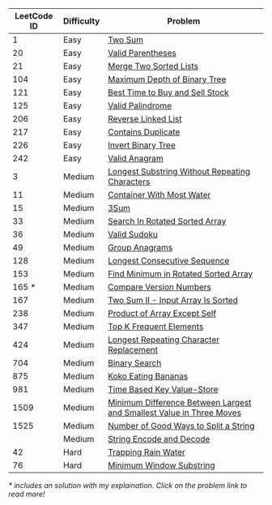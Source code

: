 | LeetCode ID | Difficulty | Problem |
| ----------- | ---------- | ------- |
| 1           | Easy       | [Two Sum](https://leetcode.com/problems/two-sum/) |
| 20          | Easy       | [Valid Parentheses](https://leetcode.com/problems/valid-parentheses/description/) |
| 21          | Easy       | [Merge Two Sorted Lists](https://leetcode.com/problems/merge-two-sorted-lists/description/) |
| 104         | Easy       | [Maximum Depth of Binary Tree](https://leetcode.com/problems/maximum-depth-of-binary-tree/description/) |
| 121         | Easy       | [Best Time to Buy and Sell Stock](https://leetcode.com/problems/best-time-to-buy-and-sell-stock/description/) |
| 125         | Easy       | [Valid Palindrome](https://leetcode.com/problems/valid-palindrome/) |
| 206         | Easy       | [Reverse Linked List](https://leetcode.com/problems/reverse-linked-list/) |
| 217         | Easy       | [Contains Duplicate](https://leetcode.com/problems/contains-duplicate/description/) |
| 226         | Easy       | [Invert Binary Tree](https://leetcode.com/problems/invert-binary-tree) |
| 242         | Easy       | [Valid Anagram](https://leetcode.com/problems/valid-anagram/description/) |
| 3           | Medium     | [Longest Substring Without Repeating Characters](https://leetcode.com/problems/longest-substring-without-repeating-characters/) |
| 11          | Medium     | [Container With Most Water](https://leetcode.com/problems/container-with-most-water/description/) |
| 15          | Medium     | [3Sum](https://leetcode.com/problems/3sum/) |
| 33          | Medium     | [Search In Rotated Sorted Array](https://leetcode.com/problems/search-in-rotated-sorted-array/description/) |
| 36          | Medium     | [Valid Sudoku](https://leetcode.com/problems/valid-sudoku/description/) |
| 49          | Medium     | [Group Anagrams](https://leetcode.com/problems/group-anagrams/description/) |
| 128         | Medium     | [Longest Consecutive Sequence](https://leetcode.com/problems/longest-consecutive-sequence/) |
| 153         | Medium     | [Find Minimum in Rotated Sorted Array](https://leetcode.com/problems/find-minimum-in-rotated-sorted-array/description/) |
| 165 *         | Medium     | [Compare Version Numbers](https://leetcode.com/problems/compare-version-numbers/solutions/5460881/easy-to-understand-o-1-space-complexity-o-n-time-complexity-solution/) |
| 167         | Medium     | [Two Sum II - Input Array Is Sorted](https://leetcode.com/problems/two-sum-ii-input-array-is-sorted/) |
| 238         | Medium     | [Product of Array Except Self](https://leetcode.com/problems/product-of-array-except-self/description/) |
| 347         | Medium     | [Top K Frequent Elements](https://leetcode.com/problems/top-k-frequent-elements/) |
| 424         | Medium     | [Longest Repeating Character Replacement](https://leetcode.com/problems/longest-repeating-character-replacement) |
| 704         | Medium     | [Binary Search](https://leetcode.com/problems/binary-search/) |
| 875         | Medium     | [Koko Eating Bananas](https://leetcode.com/problems/koko-eating-bananas/description) |
| 981         | Medium     | [Time Based Key Value-Store](https://leetcode.com/problems/time-based-key-value-store/description) |
| 1509         | Medium     | [Minimum Difference Between Largest and Smallest Value in Three Moves](https://leetcode.com/problems/minimum-difference-between-largest-and-smallest-value-in-three-moves/description) |
| 1525         | Medium     | [Number of Good Ways to Split a String](https://leetcode.com/problems/number-of-good-ways-to-split-a-string/description) |
|             | Medium     | [String Encode and Decode](https://neetcode.io/problems/string-encode-and-decode) |
| 42          | Hard       | [Trapping Rain Water](https://leetcode.com/problems/trapping-rain-water/description/) |
| 76          | Hard       | [Minimum Window Substring](https://leetcode.com/problems/minimum-window-substring/) |

_\* includes an solution with my explaination. Click on the problem link to read more!_